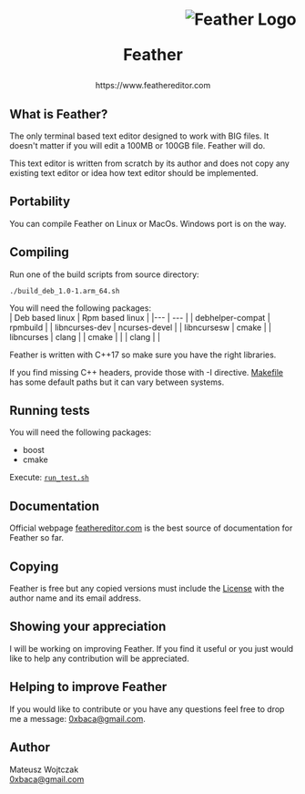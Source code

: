 # <p align="right">![Feather Logo](https://github.com/0xBaca/Feather/blob/Developement_Beta/feather-1.0/logo/128x128/apps/feather.png)</p><p align="center">Feather</p>
<p align="center">https://www.feathereditor.com</p>

## What is Feather? ##

The only terminal based text editor designed to work with BIG files.
It doesn't matter if you will edit a 100MB or 100GB file. Feather will do.

This text editor is written from scratch by its author and does not copy any existing text editor
or idea how text editor should be implemented.

## Portability ##

You can compile Feather on Linux or MacOs. Windows port is on the way.

## Compiling ##

Run one of the build scripts from source directory:<br />

`./build_deb_1.0-1.arm_64.sh`

You will need the following packages:<br />
| Deb based linux | Rpm based linux |
|--- | --- |
| debhelper-compat |  rpmbuild |
| libncurses-dev | ncurses-devel |
| libncursesw | cmake |
| libncurses | clang |
| cmake | |
| clang | |

Feather is written with C++17 so make sure you have the right libraries.

If you find missing C++ headers, provide those with -I directive. [Makefile](https://github.com/0xBaca/FeatherEditor/blob/master/feather-1.0/makefile) has some default paths but it can vary between systems.

## Running tests ##

You will need the following packages:<br />
- boost
- cmake

Execute: [`run_test.sh`](https://github.com/0xBaca/FeatherEditor/blob/master/feather-1.0/scripts/run_tests.sh)

## Documentation ##

Official webpage [feathereditor.com](https://feathereditor.com) is the best source of documentation for Feather so far.

## Copying ##

Feather is free but any copied versions must include the [License](https://github.com/0xBaca/FeatherEditor/blob/master/LICENSE) with the author name and its email address.

## Showing your appreciation ##

I will be working on improving Feather. If you find it useful or you just would like to help any contribution will be appreciated.<br />


## Helping to improve Feather ##

If you would like to contribute or you have any questions feel free to drop me a message: 0xbaca@gmail.com.


## Author ##

Mateusz Wojtczak <br />
0xbaca@gmail.com <br />


